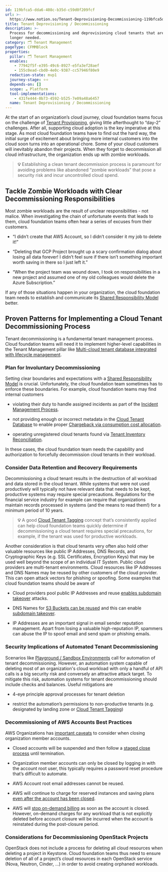 ```yaml
---
id: 119bfca5-dda6-408c-b35d-c59d0f209fcf
url: >-
  https://www.notion.so/Tenant-Deprovisioning-Decommissioning-119bfca5dda6408cb35dc59d0f209fcf
title: Tenant Deprovisioning / Decommissioning
description: >-
  Process for decommissioning and deprovisioning cloud tenants that are no
  longer needed.
category: 🗂 Tenant Management
pageType: CFMMBlock
properties:
  pillar: 🗂 Tenant Management
  enables:
    - 77942f5f-e395-49c6-8927-e5fa3ef28aef
    - 155c0ead-cbd0-4e0c-9387-cc57946f80e9
  redaction-state: mvp1
  journey-stage: ⭐️⭐️
  depends-on: []
  scope: ☁️ Platform
  tool-implementations:
    - 431fe444-0b73-4592-b525-7e09a48a6457
  name: Tenant Deprovisioning / Decommissioning
---
```


At the start of an organization’s cloud journey, cloud foundation teams focus on the challenge of [Tenant Provisioning](./tenant-provisioning.md), giving little afterthought to “day-2” challenges. After all, supporting cloud adoption is the key imperative at this stage. As most cloud foundation teams have to find out the hard way, the initial surge of excitement about bringing more internal customers into the cloud soon turns into an operational chore. Some of your cloud customers will inevitably abandon their projects. When they forget to decommission all cloud infrastructure, the organization ends up with zombie workloads.

> **💡** Establishing a clean tenant decommission process is paramount for avoiding problems like abandoned “zombie workloads” that pose a security risk and incur uncontrolled cloud spend. 

## Tackle Zombie Workloads with Clear Decommissioning Responsibilities

Most zombie workloads are the result of unclear responsibilities - not malice. When investigating the chain of unfortunate events that leads to them, cloud foundation teams often hear a series of excuses from their customers.

- “I didn’t create that AWS Account, so I didn’t consider it my job to delete it!”

- “Deleting that GCP Project brought up a scary confirmation dialog about losing all data forever! I didn’t feel sure if there isn’t something important worth saving in there so I just left it.”

- “When the project team was wound down, I took on responsibilities in a new project and assumed one of my old colleagues would delete the Azure Subscription.”

If any of those situations happen in your organization, the cloud foundation team needs to establish and communicate its [Shared Responsibility Model](../security-and-compliance/shared-responsibility-model.md) better. 

## Proven Patterns for Implementing a Cloud Tenant Decommissioning Process

Tenant decommissioning is a fundamental tenant management process. Cloud foundation teams will need it to implement higher-level capabilities in the Tenant Management pillar like [Multi-cloud tenant database integrated with lifecycle management](./multi-cloud-tenant-database-integrated-with-lifecycle-management.md).

### Plan for Involuntary Decommissioning

Setting clear boundaries and expectations with a [Shared Responsibility Model](../security-and-compliance/shared-responsibility-model.md) is crucial. Unfortunately, the cloud foundation team sometimes has to enforce these boundaries. For example, cloud foundation teams may find internal customers

- violating their duty to handle assigned incidents as part of the [Incident Management Process](../security-and-compliance/incident-management-process.md).

- not providing enough or incorrect metadata in the [Cloud Tenant Database](./cloud-tenant-database.md) to enable proper [Chargeback via consumption cost allocation](../cost-management/chargeback-via-consumption-cost-allocation.md).

- operating unregistered cloud tenants found via [Tenant Inventory Reconciliation](./tenant-inventory-reconciliation.md).

In these cases, the cloud foundation team needs the capability and authorization to forcefully decommission cloud tenants in their workload.

### Consider Data Retention and Recovery Requirements

Decommissioning a cloud tenant results in the destruction of all workload and data stored in the cloud tenant. While systems that were not used productively will typically not have relevant data that needs to be kept, productive systems may require special precautions. Regulations for the financial service industry for example can require that organizations maintain records processed in systems (and the means to read them!) for a minimum period of 10 years. 

> **💡** A good [Cloud Tenant Tagging](../security-and-compliance/cloud-tenant-tagging.md) concept that’s consistently applied can help cloud foundation teams quickly determine if decommissioning a cloud tenant requires special precautions, for example, if the tenant was used for productive workloads.

Another consideration is that cloud tenants very often also hold other valuable resources like public IP Addresses, DNS Records, and Cryptographic Keys (e.g. SSL Certificates, Encryption Keys) that may be used well beyond the scope of an individual IT System. Public cloud providers are multi-tenant environments. Cloud resources like IP Addresses and DNS Names may be reused by other customers of the cloud provider. This can open attack vectors for phishing or spoofing. Some examples that cloud foundation teams should be aware of

- Cloud providers pool public IP Addresses and reuse [enables subdomain takeover](https://owasp.org/www-project-web-security-testing-guide/latest/4-Web_Application_Security_Testing/02-Configuration_and_Deployment_Management_Testing/10-Test_for_Subdomain_Takeover) attacks.

- DNS Names for [S3 Buckets can be reused](https://docs.aws.amazon.com/AmazonS3/latest/userguide/BucketRestrictions.html) and this can enable [subdomain takeover](https://towardsaws.com/subdomain-takeover-aws-s3-bucket-4699815d1b62).

- IP Addresses are an important signal in email sender reputation management. Apart from losing a valuable high-reputation IP, spammers can abuse the IP to spoof email and send spam or phishing emails.

### Security Implications of Automated Tenant Decommissioning

Scenarios like [Playground / Sandbox Environments](./playground-sandbox-environments.md) call for automation of tenant decommissioning. However, an automation system capable of deleting most of an organization's cloud workload with only a handful of API calls is a big security risk and conversely an attractive attack target. To mitigate this risk, automation systems for tenant decommissioning should include checks and balances. Useful mitigations are

- 4-eye principle approval processes for tenant deletion

- restrict the automation’s permissions to non-productive tenants (e.g. designated by landing zone or [Cloud Tenant Tagging](../security-and-compliance/cloud-tenant-tagging.md))

### Decommissioning of AWS Accounts Best Practices

AWS Organizations has [important caveats](https://docs.aws.amazon.com/organizations/latest/userguide/orgs_manage_accounts_close.html) to consider when closing organization member accounts.

- Closed accounts will be suspended and then follow a [staged close process](https://aws.amazon.com/premiumsupport/knowledge-center/reactivate-suspended-account/) until termination.

- Organization member accounts can only be closed by logging in with the account root user, this typically requires a password reset procedure that’s difficult to automate.

- AWS Account root email addresses cannot be reused.

- AWS will continue to charge for reserved instances and saving plans [even after the account has been closed](https://aws.amazon.com/premiumsupport/knowledge-center/closed-account-bill/).

- AWS will [stop on-demand billing](https://docs.aws.amazon.com/awsaccountbilling/latest/aboutv2/close-account.html#on-demand-closure) as soon as the account is closed. However, on-demand charges for any workload that is not explicitly deleted before account closure will be incurred when the account is reinstated during the post-closure period. 

### Considerations for Decommissioning OpenStack Projects 

OpenStack does not include a process for deleting all cloud resources when deleting a project in Keystone. Cloud foundation teams thus need to ensure deletion of all of a project’s cloud resources in each OpenStack service (Nova, Neutron, Cinder, ...) in order to avoid creating orphaned workloads.



